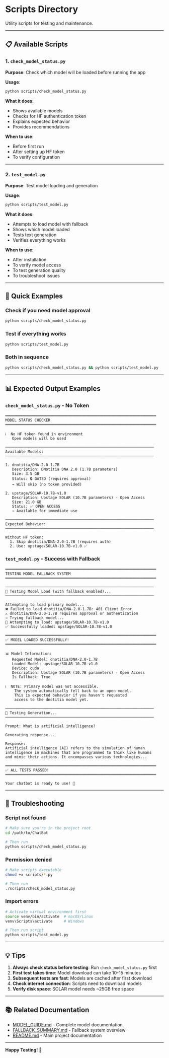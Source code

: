 # Scripts Directory

Utility scripts for testing and maintenance.

---

## 📋 Available Scripts

### 1. `check_model_status.py`
**Purpose**: Check which model will be loaded before running the app

**Usage**:
```bash
python scripts/check_model_status.py
```

**What it does**:
- Shows available models
- Checks for HF authentication token
- Explains expected behavior
- Provides recommendations

**When to use**:
- Before first run
- After setting up HF token
- To verify configuration

---

### 2. `test_model.py`
**Purpose**: Test model loading and generation

**Usage**:
```bash
python scripts/test_model.py
```

**What it does**:
- Attempts to load model with fallback
- Shows which model loaded
- Tests text generation
- Verifies everything works

**When to use**:
- After installation
- To verify model access
- To test generation quality
- To troubleshoot issues

---

## 🔧 Quick Examples

### Check if you need model approval
```bash
python scripts/check_model_status.py
```

### Test if everything works
```bash
python scripts/test_model.py
```

### Both in sequence
```bash
python scripts/check_model_status.py && python scripts/test_model.py
```

---

## 📊 Expected Output Examples

### `check_model_status.py` - No Token

```
═══════════════════════════════════════════════════════════════════
MODEL STATUS CHECKER
═══════════════════════════════════════════════════════════════════

ℹ️  No HF token found in environment
   Open models will be used

──────────────────────────────────────────────────────────────────
Available Models:
──────────────────────────────────────────────────────────────────

1. dnotitia/DNA-2.0-1.7B
   Description: DNotitia DNA 2.0 (1.7B parameters)
   Size: 3.5 GB
   Status: 🔒 GATED (requires approval)
   → Will skip (no token provided)

2. upstage/SOLAR-10.7B-v1.0
   Description: Upstage SOLAR (10.7B parameters) - Open Access
   Size: 21.0 GB
   Status: ✅ OPEN ACCESS
   → Available for immediate use

──────────────────────────────────────────────────────────────────
Expected Behavior:
──────────────────────────────────────────────────────────────────

Without HF token:
  1. Skip dnotitia/DNA-2.0-1.7B (requires auth)
  2. Use: upstage/SOLAR-10.7B-v1.0 ✅
```

### `test_model.py` - Success with Fallback

```
═══════════════════════════════════════════════════════════════════
TESTING MODEL FALLBACK SYSTEM
═══════════════════════════════════════════════════════════════════

──────────────────────────────────────────────────────────────────
🔄 Testing Model Load (with fallback enabled)...
──────────────────────────────────────────────────────────────────

Attempting to load primary model...
❌ Failed to load dnotitia/DNA-2.0-1.7B: 401 Client Error
⚠️ dnotitia/DNA-2.0-1.7B requires approval or authentication
→ Trying fallback model...
🔄 Attempting to load: upstage/SOLAR-10.7B-v1.0
✅ Successfully loaded: upstage/SOLAR-10.7B-v1.0

═══════════════════════════════════════════════════════════════════
✅ MODEL LOADED SUCCESSFULLY!
═══════════════════════════════════════════════════════════════════

📊 Model Information:
   Requested Model: dnotitia/DNA-2.0-1.7B
   Loaded Model: upstage/SOLAR-10.7B-v1.0
   Device: cuda
   Description: Upstage SOLAR (10.7B parameters) - Open Access
   Is Fallback: True

ℹ️  NOTE: Primary model was not accessible.
    The system automatically fell back to an open model.
    This is expected behavior if you haven't requested
    access to the dnotitia model yet.

──────────────────────────────────────────────────────────────────
🧪 Testing Generation...
──────────────────────────────────────────────────────────────────

Prompt: What is artificial intelligence?

Generating response...

Response:
Artificial intelligence (AI) refers to the simulation of human 
intelligence in machines that are programmed to think like humans 
and mimic their actions. It encompasses various technologies...

═══════════════════════════════════════════════════════════════════
✅ ALL TESTS PASSED!
═══════════════════════════════════════════════════════════════════

Your chatbot is ready to use! 🎉
```

---

## 🐛 Troubleshooting

### Script not found
```bash
# Make sure you're in the project root
cd /path/to/ChatBot

# Then run
python scripts/check_model_status.py
```

### Permission denied
```bash
# Make scripts executable
chmod +x scripts/*.py

# Then run
./scripts/check_model_status.py
```

### Import errors
```bash
# Activate virtual environment first
source venv/bin/activate  # macOS/Linux
venv\Scripts\activate     # Windows

# Then run script
python scripts/test_model.py
```

---

## 💡 Tips

1. **Always check status before testing**: Run `check_model_status.py` first
2. **First test takes time**: Model download can take 10-15 minutes
3. **Subsequent tests are fast**: Models are cached after first download
4. **Check internet connection**: Scripts need to download models
5. **Verify disk space**: SOLAR model needs ~25GB free space

---

## 📚 Related Documentation

- [MODEL_GUIDE.md](../MODEL_GUIDE.md) - Complete model documentation
- [FALLBACK_SUMMARY.md](../FALLBACK_SUMMARY.md) - Fallback system overview
- [README.md](../README.md) - Main project documentation

---

**Happy Testing!** 🚀
